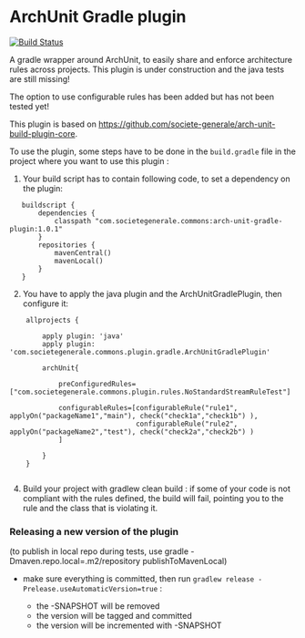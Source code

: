 # ArchUnit Gradle plugin

[![Build Status](https://travis-ci.org/societe-generale/arch-unit-gradle-plugin.svg?branch=master)](https://travis-ci.org/societe-generale/arch-unit-gradle-plugin)

A gradle wrapper around ArchUnit, to easily share and enforce architecture rules across projects. This plugin is under construction and the java tests are still missing!

The option to use configurable rules has been added but has not been tested yet!

This plugin is based on https://github.com/societe-generale/arch-unit-build-plugin-core.

To use the plugin, some steps have to be done in the `build.gradle` file in the project where you want to use this plugin :

1. Your build script has to contain following code, to set a dependency on the plugin:

```
   buildscript {
       dependencies {
           classpath "com.societegenerale.commons:arch-unit-gradle-plugin:1.0.1"
       }
       repositories {
           mavenCentral()
           mavenLocal()
       }
   }
```

2. You have to apply the java plugin and the ArchUnitGradlePlugin, then configure it:

```
    allprojects {
    
        apply plugin: 'java'
        apply plugin: 'com.societegenerale.commons.plugin.gradle.ArchUnitGradlePlugin'
    
        archUnit{
        
            preConfiguredRules=["com.societegenerale.commons.plugin.rules.NoStandardStreamRuleTest"]
           
            configurableRules=[configurableRule("rule1", applyOn("packageName1","main"), check("check1a","check1b") ),
                               configurableRule("rule2", applyOn("packageName2","test"), check("check2a","check2b") )
            ]
  
        }
    }
    
```
  
4. Build your project with gradlew clean build : if some of your code is not compliant with the rules defined, the build will fail, pointing you to the rule and the class that is violating it.

### Releasing a new version of the plugin

(to publish in local repo during tests, use gradle -Dmaven.repo.local=.m2/repository publishToMavenLocal)

- make sure everything is committed, then run `gradlew release -Prelease.useAutomaticVersion=true` : 

  - the -SNAPSHOT will be removed
  - the version will be tagged and committed
  - the version will be incremented with -SNAPSHOT  
  
